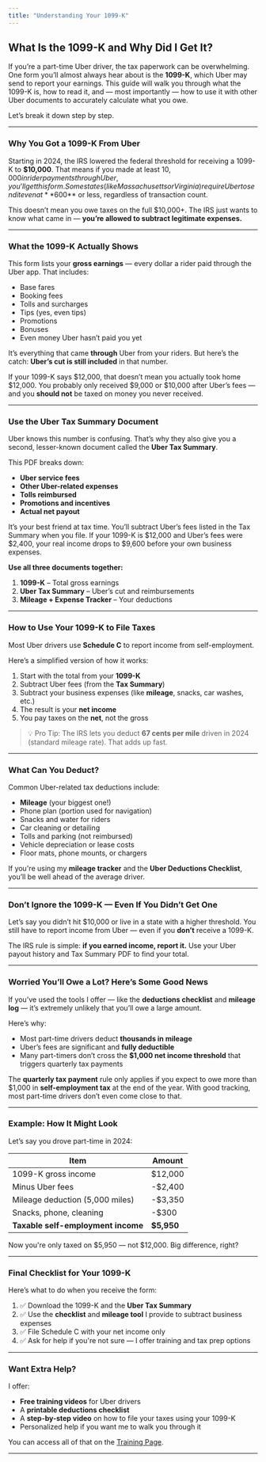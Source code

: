 ```yaml
---
title: "Understanding Your 1099-K"
---
```


## What Is the 1099-K and Why Did I Get It?

If you’re a part-time Uber driver, the tax paperwork can be overwhelming. One form you’ll almost always hear about is the **1099-K**, which Uber may send to report your earnings. This guide will walk you through what the 1099-K is, how to read it, and — most importantly — how to use it with other Uber documents to accurately calculate what you owe.

Let’s break it down step by step.

---

### Why You Got a 1099-K From Uber

Starting in 2024, the IRS lowered the federal threshold for receiving a 1099-K to **$10,000**. That means if you made at least $10,000 in rider payments through Uber, you’ll get this form. Some states (like Massachusetts or Virginia) require Uber to send it even at **$600** or less, regardless of transaction count.

This doesn’t mean you owe taxes on the full $10,000+. The IRS just wants to know what came in — **you’re allowed to subtract legitimate expenses.**

---

### What the 1099-K Actually Shows

This form lists your **gross earnings** — every dollar a rider paid through the Uber app. That includes:
- Base fares
- Booking fees
- Tolls and surcharges
- Tips (yes, even tips)
- Promotions
- Bonuses
- Even money Uber hasn’t paid you yet

It’s everything that came **through** Uber from your riders. But here’s the catch: **Uber’s cut is still included** in that number.

If your 1099-K says $12,000, that doesn’t mean you actually took home $12,000. You probably only received $9,000 or $10,000 after Uber’s fees — and you **should not** be taxed on money you never received.

---

### Use the Uber Tax Summary Document

Uber knows this number is confusing. That’s why they also give you a second, lesser-known document called the **Uber Tax Summary**.

This PDF breaks down:
- **Uber service fees**
- **Other Uber-related expenses**
- **Tolls reimbursed**
- **Promotions and incentives**
- **Actual net payout**

It’s your best friend at tax time. You’ll subtract Uber’s fees listed in the Tax Summary when you file. If your 1099-K is $12,000 and Uber’s fees were $2,400, your real income drops to $9,600 before your own business expenses.

**Use all three documents together:**
1. **1099-K** – Total gross earnings
2. **Uber Tax Summary** – Uber’s cut and reimbursements
3. **Mileage + Expense Tracker** – Your deductions

---

### How to Use Your 1099-K to File Taxes

Most Uber drivers use **Schedule C** to report income from self-employment.

Here’s a simplified version of how it works:

1. Start with the total from your **1099-K**
2. Subtract Uber fees (from the **Tax Summary**)
3. Subtract your business expenses (like **mileage**, snacks, car washes, etc.)
4. The result is your **net income**
5. You pay taxes on the **net**, not the gross

> 💡 Pro Tip: The IRS lets you deduct **67 cents per mile** driven in 2024 (standard mileage rate). That adds up fast.

---

### What Can You Deduct?

Common Uber-related tax deductions include:
- **Mileage** (your biggest one!)
- Phone plan (portion used for navigation)
- Snacks and water for riders
- Car cleaning or detailing
- Tolls and parking (not reimbursed)
- Vehicle depreciation or lease costs
- Floor mats, phone mounts, or chargers

If you're using my **mileage tracker** and the **Uber Deductions Checklist**, you’ll be well ahead of the average driver.

---

### Don’t Ignore the 1099-K — Even If You Didn’t Get One

Let’s say you didn’t hit $10,000 or live in a state with a higher threshold. You still have to report income from Uber — even if you **don’t** receive a 1099-K.

The IRS rule is simple: **if you earned income, report it.** Use your Uber payout history and Tax Summary PDF to find your total.

---

### Worried You’ll Owe a Lot? Here’s Some Good News

If you’ve used the tools I offer — like the **deductions checklist** and **mileage log** — it’s extremely unlikely that you’ll owe a large amount.

Here’s why:
- Most part-time drivers deduct **thousands in mileage**
- Uber’s fees are significant and **fully deductible**
- Many part-timers don’t cross the **$1,000 net income threshold** that triggers quarterly tax payments

The **quarterly tax payment** rule only applies if you expect to owe more than $1,000 in **self-employment tax** at the end of the year. With good tracking, most part-time drivers don’t even come close to that.

---

### Example: How It Might Look

Let’s say you drove part-time in 2024:

| Item                            | Amount      |
|----------------------------------|-------------|
| 1099-K gross income             | $12,000     |
| Minus Uber fees                 | -$2,400     |
| Mileage deduction (5,000 miles) | -$3,350     |
| Snacks, phone, cleaning         | -$300       |
| **Taxable self-employment income** | **$5,950** |

Now you're only taxed on $5,950 — not $12,000. Big difference, right?

---

### Final Checklist for Your 1099-K

Here’s what to do when you receive the form:

1. ✅ Download the 1099-K and the **Uber Tax Summary**
2. ✅ Use the **checklist** and **mileage tool** I provide to subtract business expenses
3. ✅ File Schedule C with your net income only
4. ✅ Ask for help if you're not sure — I offer training and tax prep options

---

###  Want Extra Help?

I offer:
- **Free training videos** for Uber drivers
- A **printable deductions checklist**
- A **step-by-step video** on how to file your taxes using your 1099-K
- Personalized help if you want me to walk you through it

You can access all of that on the [Training Page](/training/).

---



